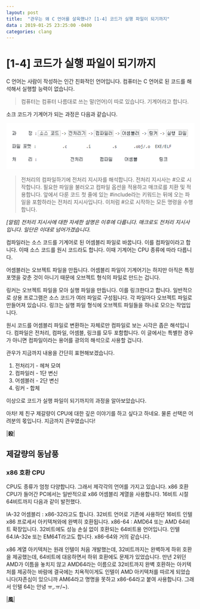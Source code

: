```yaml
---
layout: post
title:  "관우는 왜 C 언어를 살육했나? [1-4] 코드가 실행 파일이 되기까지"
data : 2019-01-25 23:25:00 -0400
categories: clang
---
```


# [1-4] 코드가 실행 파일이 되기까지

C 언어는 사람이 작성하는 인간 친화적인 언어입니다. 컴퓨터는 C 언어로 된 코드를 해석해서 실행할 능력이 없습니다. 

> 컴퓨터는 컴퓨터 나름대로 쓰는 말(언어)이 따로 있습니다. 기계어라고 합니다. 

소크 코드가 기계어가 되는 과정은 다음과 같습니다.

![컴파일 과정](/assets/images/clang1-4-1.png)      

> 전처리의 컴파일하기에 전처리 지시자를 해석합니다. 전처리 지시사는 #으로 시작합니다. 
필요한 파일을 불러오고 컴파일 옵션을 적용하고 매크로를 치환 및 적용합니다. 앞에서 다룬 코드 첫 줄에 있는  #include라는 키워드는 뒤에 오는 파일을 포함하라는 전처리 지시사입니다. 이처럼 #으로 시작하는 모든 명령을 수행합니다.

*[알림] 전처리 지시사에 대한 자세한 설명은 이후에 다룹니다. 매크로도 전처리 지시사입니다. 일단은 이대로 넘어가겠습니다.*

컴파일러는 소스 코드를 기계어로 된 어셈블리 파일로 바꿉니다. 이를 컴파일이라고 합니다. 이때 소스 코드를 원시 코드라도 합니다. 이때 기계어는 CPU 종류에 따라 다릅니다. 

어셈블러는 오브젝트 파일을 만듭니다. 어셈블리 파일이 기계어기는 하지만 아직은 특정 포맷을 갖춘 것이 아니기 때문에 오브젝트 형식의 파일로 만드는 겁니다.

링커는 오브젝트 파일을 모아 실행 파일을 만듭니다. 이를 링크한다고 합니다. 일반적으로 상용 프로그램은 소스 코드가 여러 파일로 구성됩니다. 각 파일마다 오브젝트 파일로 만들어져 있습니다. 링크는 실행 파일 형식에 오브젝트 파일들을 하나로 모으는 작업입니다.

원시 코드를 어셈블리 파일로 변환하는 자체로만 컴파일로 보는 시각은 좁은 해석입니다. 컴파일은 전처리, 컴파일, 어셈블, 링크를 모두 포함합니다. 이 글에서는 특별한 경우가 아니면 컴파일이라는 용어를 광의의 해석으로 사용할 겁니다.

관우가 지금까지 내용을 간단히 표현해보겠습니다.

1. 전처리기 - 헤쳐 모여
2. 컴파일러 - 1단 변신
3. 어셈블러 - 2단 변신
4. 링커 - 합체

이상으로 코드가 실행 파일이 되기까지의 과정을 알아보았습니다.

아차! 제 친구 제갈량이 CPU에 대한 깊은 이야기를 하고 싶다고 하네요. 물론 선택은 어려분의 몫입니다. 지금까지 관우였습니다!

|**殺**|

## 제갈량의 동남풍

### x86 호환 CPU
CPU도 종류가 엄청 다양합니다. 그래서 제각각의 언어를 가지고 있습니다. x86 호환 CPU가 들어간 PC에서는 일반적으로 x86 어셈블리 계열을 사용합니다. 16비트 시절 64비트까지 다음과 같이 발전했다.

IA-32 어셈블리 : x86-32라고도 합니다. 32비트 언어로 기존에 사용하던 16비트 인텔 x86 프로세서 아키텍쳐와에 완벽히 호환됩니다.
x86-64 : AMD64 또는 AMD 64비트 확장입니다. 32비트에도 성능 손실 없이 호환되는 64비트용 언어입니다.
인텔 64.IA-32e 또는 EM64T라고도 합니다. x86-64와 거의 같습니다.

x86 계열 아키텍처는 원래 인텔이 처음 개발했는데, 32비트까지는 완벽하게 하위 호환을 제공했는데, 64비트에 대응하면서 하위 호환에도 문제가 있었습니다. 만년 2위던 AMD가 이틈을 놓치지 않고 AMD64라는 이름으로 32비트까지 완벽 호환하는 아키텍처를 제공하는 바람에 결국에는 치욕적이게도 인텔이 AMD 아키텍처를 따르게 되었습니다(자존심이 있으니까 AM64라고 명명을 못하고 x86-64라고 붙여 사용합니다. 그래서 인텔 64는 안녕 ㅠ,.ㅠ/~).

|**風**|
